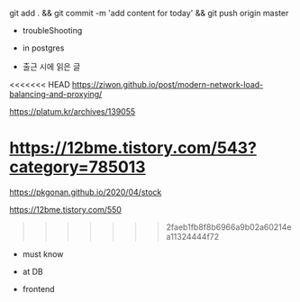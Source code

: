 


git add . && git commit -m 'add content for today' && git push origin master

- troubleShooting


- in postgres


- 출근 시에 읽은 글 

<<<<<<< HEAD
https://ziwon.github.io/post/modern-network-load-balancing-and-proxying/

https://platum.kr/archives/139055

https://12bme.tistory.com/543?category=785013
=======
https://pkgonan.github.io/2020/04/stock


https://12bme.tistory.com/550
>>>>>>> 2faeb1fb8f8b6966a9b02a60214ea11324444f72

- must know 




- at DB 


- frontend


